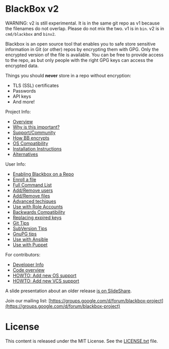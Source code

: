 BlackBox v2
===========

WARNING: v2 is still experimental.  It is in the same git repo as v1
because the filenames do not overlap.  Please do not mix the two.  v1
is in `bin`.  v2 is in `cmd/blackbox` and `binv2`.

Blackbox is an open source tool that enables you to safe store sensitive information in
Git (or other) repos by encrypting them with GPG.  Only the encrypted
version of the file is available.  You can be free to provide access
to the repo, as but only people with the right GPG keys can access the
encrypted data.

Things you should **never** store in a repo without encryption:

* TLS (SSL) certificates
* Passwords
* API keys
* And more!

Project Info:

* [Overview](user-overview.md)
* [Why is this important?](why-is-this-important.md)
* [Support/Community](support.md)
* [How BB encrypts](encryption.md)
* [OS Compatibility](compatibility.md)
* [Installation Instructions](installation.md)
* [Alternatives](alternatives.md)

User Info:

* [Enabling Blackbox on a Repo](enable-repo.md)
* [Enroll a file](enable-repo.md)
* [Full Command List](full-command-list.md)
* [Add/Remove users](admin-ops.md)
* [Add/Remove files](file-ops.md)
* [Advanced techiques](advanced.md)
* [Use with Role Accounts](role-accounts.md)
* [Backwards Compatibility](backwards-compatibility.md)
* [Replacing expired keys](expired-keys.md)
* [Git Tips](git-tips.md)
* [SubVersion Tips](subversion-tips.md)
* [GnuPG tips](gnupg-tips.md)
* [Use with Ansible](with-ansible.md)
* [Use with Puppet](with-puppet.md)

For contributors:

* [Developer Info](dev.md)
* [Code overview](dev-code-overview.md)
* [HOWTO: Add new OS support](dev-add-os-support.md)
* [HOWTO: Add new VCS support](dev-add-vcs-support.md)


A slide presentation about an older release [is on SlideShare](http://www.slideshare.net/TomLimoncelli/the-blackbox-project-sfae).

Join our mailing list: [https://groups.google.com/d/forum/blackbox-project](https://groups.google.com/d/forum/blackbox-project)


License
=======

This content is released under the MIT License.
See the [LICENSE.txt](LICENSE.txt) file.
